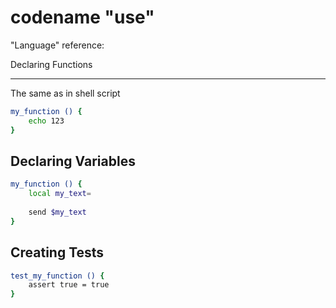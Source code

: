 codename "use"
==============

"Language" reference:

Declaring Functions

-------------------

The same as in shell script

```sh
my_function () {
	echo 123
}
```

Declaring Variables
-------------------

```sh
my_function () {
	local my_text=
	
	send $my_text
}
```

Creating Tests
--------------

```sh
test_my_function () {
	assert true = true
}
```
